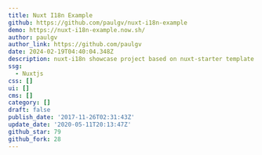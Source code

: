 ```yaml
---
title: Nuxt I18n Example
github: https://github.com/paulgv/nuxt-i18n-example
demo: https://nuxt-i18n-example.now.sh/
author: paulgv
author_link: https://github.com/paulgv
date: 2024-02-19T04:40:04.348Z
description: nuxt-i18n showcase project based on nuxt-starter template
ssg:
  - Nuxtjs
css: []
ui: []
cms: []
category: []
draft: false
publish_date: '2017-11-26T02:31:43Z'
update_date: '2020-05-11T20:13:47Z'
github_star: 79
github_fork: 28
---
```

